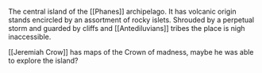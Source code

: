 The central island of the [[Phanes]] archipelago. It has volcanic origin stands encircled by an assortment of rocky islets. Shrouded by a perpetual storm and guarded by cliffs and [[Antediluvians]] tribes the place is nigh inaccessible.

[[Jeremiah Crow]] has maps of the Crown of madness, maybe he was able to explore the island?